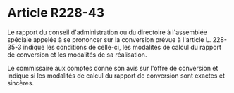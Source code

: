 # Article R228-43

Le rapport du conseil d'administration ou du directoire à l'assemblée spéciale appelée à se prononcer sur la conversion prévue à l'article L. 228-35-3 indique les conditions de celle-ci, les modalités de calcul du rapport de conversion et les modalités de sa réalisation.

Le commissaire aux comptes donne son avis sur l'offre de conversion et indique si les modalités de calcul du rapport de conversion sont exactes et sincères.
